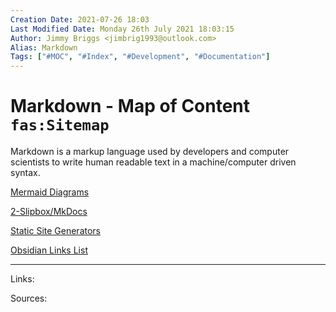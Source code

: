 ```yaml
---
Creation Date: 2021-07-26 18:03
Last Modified Date: Monday 26th July 2021 18:03:15
Author: Jimmy Briggs <jimbrig1993@outlook.com>
Alias: Markdown
Tags: ["#MOC", "#Index", "#Development", "#Documentation"]
---
```


# Markdown - Map of Content `fas:Sitemap`

Markdown is a markup language used by developers and computer scientists to write human readable text in a machine/computer driven syntax.

[Mermaid Diagrams](Mermaid%20Diagrams.md)

[2-Slipbox/MkDocs](MkDocs.md)

[Static Site Generators](Static%20Site%20Generators)

[Obsidian Links List](Obsidian%20Links%20List.md)

***

Links: 

Sources:


